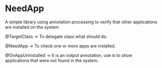 # NeedApp

A simple library using annotation processing to verify that other applications are installed on the system.

@TargetClass -> To delegate class what should do.

@NeedApp -> To check one or more apps are installed.

@OnAppUninstalled -> It is an output annotation, use is to show applications that were not found in the system.
